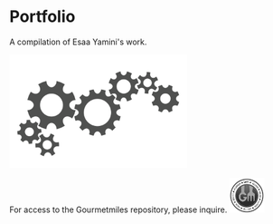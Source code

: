 # **Portfolio**

A compilation of Esaa Yamini's work.


![Images](Images/Picture1.png)


For access to the Gourmetmiles repository, please inquire.  ![Images](Images/Picture2.png)


